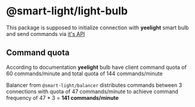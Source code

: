 # @smart-light/light-bulb

This package is supposed to initialize connection with **yeelight** smart bulb and send commands via [it's API](https://www.yeelight.com/download/Yeelight_Inter-Operation_Spec.pdf)

## Command quota

According to documentation **yeelight** bulb have client command quota of 60 commands/minute and total quota of 144 commands/minute

Balancer from `@smart-light/balancer` distributes commands between 3 connections with quota of 47 commands/minute to achieve command frequency of 47 \* 3 = **141 commands/minute**
